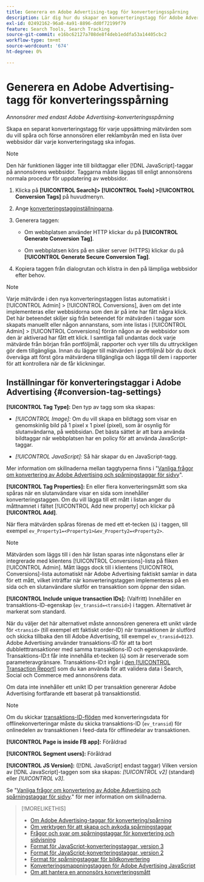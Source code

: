 ```yaml
---
title: Generera en Adobe Advertising-tagg för konverteringsspårning
description: Lär dig hur du skapar en konverteringstagg för Adobe Advertising för att spåra konverteringshändelser.
exl-id: 02492162-96a0-4a91-8896-dd0f72199f79
feature: Search Tools, Search Tracking
source-git-commit: e16bc62127a708de8f4deb1eddfa53a14405cbc2
workflow-type: tm+mt
source-wordcount: '674'
ht-degree: 0%

---
```


# Generera en Adobe Advertising-tagg för konverteringsspårning

*Annonsörer med endast Adobe Advertising-konverteringsspårning*

Skapa en separat konverteringstagg för varje uppsättning mätvärden som du vill spåra och förse annonsören eller reklambyrån med en lista över webbsidor där varje konverteringstagg ska infogas.

>[!NOTE]
>
>Den här funktionen lägger inte till bildtaggar eller [!DNL JavaScript]-taggar på annonsörens webbsidor. Taggarna måste läggas till enligt annonsörens normala procedur för uppdatering av webbsidor.

1. Klicka på **[!UICONTROL Search]> [!UICONTROL Tools] >[!UICONTROL Conversion Tags]** på huvudmenyn.

1. Ange [konverteringstagginställningarna](#conversion-tag-settings).

1. Generera taggen:

   * Om webbplatsen använder HTTP klickar du på **[!UICONTROL Generate Conversion Tag]**.

   * Om webbplatsen körs på en säker server (HTTPS) klickar du på **[!UICONTROL Generate Secure Conversion Tag]**.

1. Kopiera taggen från dialogrutan och klistra in den på lämpliga webbsidor efter behov.

>[!NOTE]
>
>Varje mätvärde i den nya konverteringstaggen listas automatiskt i [!UICONTROL Admin] > [!UICONTROL Conversions], även om det inte implementeras eller webbsidorna som den är på inte har fått några klick. Det här beteendet skiljer sig från beteendet för mätvärden i taggar som skapats manuellt eller någon annanstans, som inte listas i [!UICONTROL Admin] > [!UICONTROL Conversions] förrän någon av de webbsidor som den är aktiverad har fått ett klick. I samtliga fall undantas dock varje mätvärde från början från portföljmål, rapporter och vyer tills du uttryckligen gör dem tillgängliga. Innan du lägger till mätvärden i portföljmål bör du dock överväga att först göra mätvärdena tillgängliga och lägga till dem i rapporter för att kontrollera när de får klickningar.

## Inställningar för konverteringstaggar i Adobe Advertising {#conversion-tag-settings}

**[!UICONTROL Tag Type]:** Den typ av tagg som ska skapas:

* *[!UICONTROL Image]:* Om du vill skapa en bildtagg som visar en genomskinlig bild på 1 pixel x 1 pixel (pixel), som är osynlig för slutanvändarna, på webbsidan. Det bästa sättet är att bara använda bildtaggar när webbplatsen har en policy för att använda JavaScript-taggar.

* *[!UICONTROL JavaScript]:* Så här skapar du en JavaScript-tagg.

Mer information om skillnaderna mellan taggtyperna finns i &quot;[Vanliga frågor om konvertering av Adobe Advertising och spårningstaggar för sidvy](/help/search-social-commerce/tracking/faqs-conversion-page-view-tracking-tags.md)&quot;.

**[!UICONTROL Tag Properties]:** En eller flera konverteringsmått som ska spåras när en slutanvändare visar en sida som innehåller konverteringstaggen. Om du vill lägga till ett mått i listan anger du måttnamnet i fältet [!UICONTROL Add new property] och klickar på **[!UICONTROL Add]**.

När flera mätvärden spåras förenas de med ett et-tecken (`&`) i taggen, till exempel `ev_Property1=<Property1>&ev_Property2=<Property2>`.

>[!NOTE]
>
>Mätvärden som läggs till i den här listan sparas inte någonstans eller är integrerade med klientens [!UICONTROL Conversions]-lista på fliken [!UICONTROL Admin]. Mått läggs dock till i klientens [!UICONTROL Conversions]-lista automatiskt när Adobe Advertising faktiskt samlar in data för ett mått, vilket inträffar när konverteringstaggen implementeras på en sida och en slutanvändare slutför en transaktion som öppnar den sidan.

**[!UICONTROL Include unique transaction IDs]:** (Valfritt) Innehåller en transaktions-ID-egenskap (`ev_transid=<transid>`) i taggen. Alternativet är markerat som standard.

När du väljer det här alternativet måste annonsören generera ett unikt värde för `<transid>` (till exempel ett faktiskt order-ID) när transaktionen är slutförd och skicka tillbaka den till Adobe Advertising, till exempel `ev_transid=0123`. Adobe Advertising använder transaktions-ID för att ta bort dubbletttransaktioner med samma transaktions-ID och egenskapsvärde. Transaktions-ID:t får inte innehålla et-tecken (`&`) som är reserverade som parameteravgränsare. Transaktions-ID:t ingår i [den [!UICONTROL Transaction Report]](/help/search-social-commerce/reports/management/basic-advanced/transaction-report.md) som du kan använda för att validera data i Search, Social och Commerce med annonsörens data.

Om data inte innehåller ett unikt ID per transaktion genererar Adobe Advertising fortfarande ett baserat på transaktionstid.

>[!NOTE]
>
>Om du skickar [transaktions-ID-flöden](/help/search-social-commerce/tracking/feed-transaction-id.md) med konverteringsdata för offlinekonverteringar måste du skicka transaktions-ID (`ev_transid`) för onlinedelen av transaktionen i feed-data för offlinedelar av transaktionen.

**[!UICONTROL Page is inside FB app]:** Föråldrad

**[!UICONTROL Segment users]:** Föråldrad

**[!UICONTROL JS Version]:** ([!DNL JavaScript] endast taggar) Vilken version av [!DNL JavaScript]-taggen som ska skapas: *[!UICONTROL v2]* (standard) eller *[!UICONTROL v3]*.

Se &quot;[Vanliga frågor om konvertering av Adobe Advertising och spårningstaggar för sidvy](/help/search-social-commerce/tracking/faqs-conversion-page-view-tracking-tags.md).&quot; för mer information om skillnaderna.

>[!MORELIKETHIS]
>
>* [Om Adobe Advertising-taggar för konvertering/spårning](/help/search-social-commerce/tracking/conversion-tracking-advertising.md)
>* [Om verktygen för att skapa och avkoda spårningstaggar](tracking-tools-about.md)
>* [Frågor och svar om spårningstaggar för konvertering och sidvisning](/help/search-social-commerce/tracking/faqs-conversion-page-view-tracking-tags.md)
>* [Format för JavaScript-konverteringstaggar, version 3](/help/search-social-commerce/tracking/format-conversion-tag-jsv3.md)
>* [Format för JavaScript-konverteringstaggar, version 2](/help/search-social-commerce/tracking/format-conversion-tag-jsv2.md)
>* [Format för spårningstaggar för bildkonvertering](/help/search-social-commerce/tracking/format-conversion-tag-image.md)
>* [Konverteringsmappningstaggen för Adobe Advertising JavaScript](/help/search-social-commerce/tracking/itp-conversion-mapping-tag.md)
>* [Om att hantera en annonsörs konverteringsmått](/help/search-social-commerce/admin/conversion-metrics/conversion-metric-about.md)
